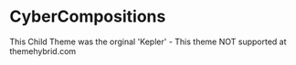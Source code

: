 CyberCompositions
====

This Child Theme was the orginal 'Kepler' - This theme NOT supported at themehybrid.com
